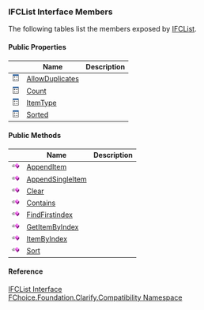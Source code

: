 ﻿### IFCList Interface Members

The following tables list the members exposed by [IFCList](FChoice.Foundation.Clarify.Compatibility~FChoice.Foundation.Clarify.Compatibility.IFCList.md).

#### Public Properties

|   | Name | Description |
| --- | --- | --- |
| ![ Property](dotnetimages/Property.png) | [AllowDuplicates](FChoice.Foundation.Clarify.Compatibility~FChoice.Foundation.Clarify.Compatibility.IFCList~AllowDuplicates.md) |   |
| ![ Property](dotnetimages/Property.png) | [Count](FChoice.Foundation.Clarify.Compatibility~FChoice.Foundation.Clarify.Compatibility.IFCList~Count.md) |   |
| ![ Property](dotnetimages/Property.png) | [ItemType](FChoice.Foundation.Clarify.Compatibility~FChoice.Foundation.Clarify.Compatibility.IFCList~ItemType.md) |   |
| ![ Property](dotnetimages/Property.png) | [Sorted](FChoice.Foundation.Clarify.Compatibility~FChoice.Foundation.Clarify.Compatibility.IFCList~Sorted.md) |   |



#### Public Methods

|   | Name | Description |
| --- | --- | --- |
| ![ Method](dotnetimages/Method.png) | [AppendItem](FChoice.Foundation.Clarify.Compatibility~FChoice.Foundation.Clarify.Compatibility.IFCList~AppendItem.md) |   |
| ![ Method](dotnetimages/Method.png) | [AppendSingleItem](FChoice.Foundation.Clarify.Compatibility~FChoice.Foundation.Clarify.Compatibility.IFCList~AppendSingleItem.md) |   |
| ![ Method](dotnetimages/Method.png) | [Clear](FChoice.Foundation.Clarify.Compatibility~FChoice.Foundation.Clarify.Compatibility.IFCList~Clear.md) |   |
| ![ Method](dotnetimages/Method.png) | [Contains](FChoice.Foundation.Clarify.Compatibility~FChoice.Foundation.Clarify.Compatibility.IFCList~Contains.md) |   |
| ![ Method](dotnetimages/Method.png) | [FindFirstindex](FChoice.Foundation.Clarify.Compatibility~FChoice.Foundation.Clarify.Compatibility.IFCList~FindFirstindex.md) |   |
| ![ Method](dotnetimages/Method.png) | [GetItemByIndex](FChoice.Foundation.Clarify.Compatibility~FChoice.Foundation.Clarify.Compatibility.IFCList~GetItemByIndex.md) |   |
| ![ Method](dotnetimages/Method.png) | [ItemByIndex](FChoice.Foundation.Clarify.Compatibility~FChoice.Foundation.Clarify.Compatibility.IFCList~ItemByIndex.md) |   |
| ![ Method](dotnetimages/Method.png) | [Sort](FChoice.Foundation.Clarify.Compatibility~FChoice.Foundation.Clarify.Compatibility.IFCList~Sort.md) |   |





#### Reference

[IFCList Interface](FChoice.Foundation.Clarify.Compatibility~FChoice.Foundation.Clarify.Compatibility.IFCList.md)  
[FChoice.Foundation.Clarify.Compatibility Namespace](FChoice.Foundation.Clarify.Compatibility~FChoice.Foundation.Clarify.Compatibility_namespace.md)